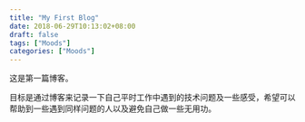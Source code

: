 ```yaml
---
title: "My First Blog"
date: 2018-06-29T10:13:02+08:00
draft: false
tags: ["Moods"]
categories: ["Moods"]
---
```


这是第一篇博客。

目标是通过博客来记录一下自己平时工作中遇到的技术问题及一些感受，希望可以帮助到一些遇到同样问题的人以及避免自己做一些无用功。
